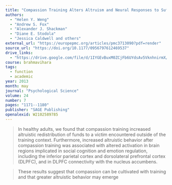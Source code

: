 ```yaml
---
title: "Compassion Training Alters Altruism and Neural Responses to Suffering"
authors:
  - "Helen Y. Weng"
  - "Andrew S. Fox"
  - "Alexander J. Shackman"
  - "Diane E. Stodola"
  - "Jessica Caldwell and others"
external_url: "https://europepmc.org/articles/pmc3713090?pdf=render"
source_url: "https://doi.org/10.1177/0956797612469537"
drive_links:
  - "https://drive.google.com/file/d/1IYGEvBuxM0ZCjFb6UYdsAv5VknhnirmX/view?usp=drivesdk"
course: brahmavihara
tags:
  - function
  - academic
year: 2013
month: may
journal: "Psychological Science"
volume: 24
number: 7
pages: "1171--1180"
publisher: "SAGE Publishing"
openalexid: W2102589785
---
```


> In healthy adults, we found that compassion training increased altruistic redistribution of funds to a victim encountered outside of the training context.
> Furthermore, increased altruistic behavior after compassion training was associated with altered activation in brain regions implicated in social cognition and emotion regulation, including the inferior parietal cortex and dorsolateral prefrontal cortex (DLPFC), and in DLPFC connectivity with the nucleus accumbens.

> These results suggest that compassion can be cultivated with training and that greater altruistic behavior may emerge

